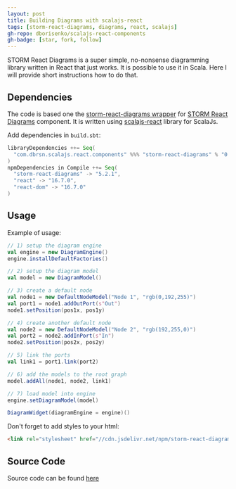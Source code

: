 ```yaml
---
layout: post
title: Building Diagrams with scalajs-react
tags: [storm-react-diagrams, diagrams, react, scalajs]
gh-repo: dborisenko/scalajs-react-components
gh-badge: [star, fork, follow]
---
```


STORM React Diagrams is a super simple, no-nonsense diagramming library written in React that just works. It is possible to use it in Scala. Here I will provide short instructions how to do that.

## Dependencies

The code is based one the [storm-react-diagrams wrapper](https://github.com/dborisenko/scalajs-react-components#storm-react-diagrams) for [STORM React Diagrams](https://www.npmjs.com/package/storm-react-diagrams) component. It is written using [scalajs-react](https://github.com/japgolly/scalajs-react) library for ScalaJs.

Add dependencies in `build.sbt`:

```scala
libraryDependencies ++= Seq(
  "com.dbrsn.scalajs.react.components" %%% "storm-react-diagrams" % "0.3.1"
)
npmDependencies in Compile ++= Seq(
  "storm-react-diagrams" -> "5.2.1",
  "react" -> "16.7.0",
  "react-dom" -> "16.7.0"
)
```

## Usage

Example of usage:

```scala
// 1) setup the diagram engine
val engine = new DiagramEngine()
engine.installDefaultFactories()

// 2) setup the diagram model
val model = new DiagramModel()

// 3) create a default node
val node1 = new DefaultNodeModel("Node 1", "rgb(0,192,255)")
val port1 = node1.addOutPort(s"Out")
node1.setPosition(pos1x, pos1y)

// 4) create another default node
val node2 = new DefaultNodeModel("Node 2", "rgb(192,255,0)")
val port2 = node2.addInPort(s"In")
node2.setPosition(pos2x, pos2y)

// 5) link the ports
val link1 = port1.link(port2)

// 6) add the models to the root graph
model.addAll(node1, node2, link1)

// 7) load model into engine
engine.setDiagramModel(model)

DiagramWidget(diagramEngine = engine)()
```

Don't forget to add styles to your html:

```html
<link rel="stylesheet" href="//cdn.jsdelivr.net/npm/storm-react-diagrams@5.2.1/dist/style.min.css" />
```

## Source Code

Source code can be found [here](https://github.com/dborisenko/scalajs-react-components)
